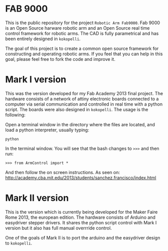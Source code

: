 FAB 9000
========

This is the public repository for the project `Robotic Arm Fab9000`. Fab 9000 is an Open Source harware robotic arm and an Open Source real time control framework for robotic arms. The CAD is fully parametrical and has been entirely designed in `kokopelli`.

The goal of this project is to create a common open source framework for constructing and operating robotic arms. If you feel that you can help in this goal, please feel free to fork the code and improve it.

Mark I version
==============
This was the version developed for my Fab Academy 2013 final project. The hardware consists of a network of attiny electronic boards connected to a computer via serial communication and controlled in real time with a python script. The boards were also designed in `kokopelli`. The usage is the following:

Open a terminal window in the directory where the files are located, and load a python interpreter, usually typing:

`python`

In the terminal window. You will see that the bash changes to `>>>` and then run:

`>>> from ArmControl import *`

And then follow the on screen instructions. As seen on: http://academy.cba.mit.edu/2013/students/sanchez.francisco/index.html

Mark II version
===============
This is the version which is currently being developed for the Maker Faire Rome 2013, the european edition. The hardware consists of Arduino and easydriver stepper drivers. It shares the python script control with Mark I version but it also has full manual overrride control.

One of the goals of Mark II is to port the arduino and the easydriver design to `kokopelli`.


